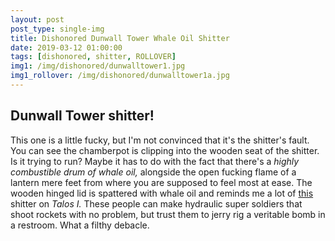 ```yaml
---
layout: post
post_type: single-img
title: Dishonored Dunwall Tower Whale Oil Shitter
date: 2019-03-12 01:00:00
tags: [dishonored, shitter, ROLLOVER]
img1: /img/dishonored/dunwalltower1.jpg
img1_rollover: /img/dishonored/dunwalltower1a.jpg
---
```

## Dunwall Tower shitter!

This one is a little fucky, but I'm not convinced that it's the shitter's fault. You can see the chamberpot is clipping into the wooden seat of the shitter. Is it trying to run? Maybe it has to do with the fact that there's a *highly combustible drum of whale oil,* alongside the open fucking flame of a lantern mere feet from where you are supposed to feel most at ease. The wooden hinged lid is spattered with whale oil and reminds me a lot of [this](https://gaming-thrones.com/2019/02/16/Prey-Deep-Storage.html) shitter on *Talos I.* These people can make hydraulic super soldiers that shoot rockets with no problem, but trust them to jerry rig a veritable bomb in a restroom. What a filthy debacle.
